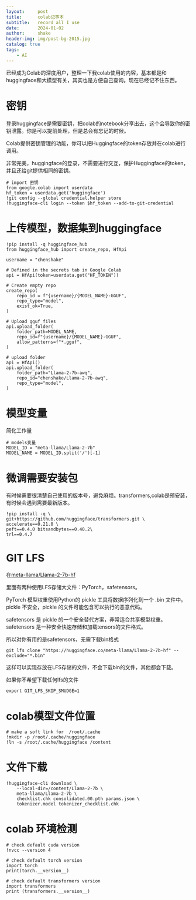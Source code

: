 ```yaml
---
layout:     post
title:      colab记事本
subtitle:   record all I use
date:       2024-01-02
author:     shake
header-img: img/post-bg-2015.jpg
catalog: true
tags:
    - AI
---
```


已经成为Colab的深度用户，整理一下我colab使用的内容，基本都是和huggingface和大模型有关，其实也是方便自己查询。现在已经记不住东西。

# 密钥

登录huggingface是需要密钥，把colab的notebook分享出去，这个会导致你的密钥泄露。你是可以提前处理，但是总会有忘记的时候。

Colab提供密钥管理的功能，你可以把Huggingface的token存放并在colab进行调用。

非常完美，huggingface的登录，不需要进行交互，保护Huggingface的token，并且还给git提供相同的密钥。

	# import 密钥
	from google.colab import userdata
	hf_token = userdata.get('huggingface')
	!git config --global credential.helper store
	!huggingface-cli login --token $hf_token --add-to-git-credential
	
# 上传模型，数据集到huggingface

	!pip install -q huggingface_hub
	from huggingface_hub import create_repo, HfApi

	username = "chenshake"

	# Defined in the secrets tab in Google Colab
	api = HfApi(token=userdata.get("HF_TOKEN"))

	# Create empty repo
	create_repo(
		repo_id = f"{username}/{MODEL_NAME}-GGUF",
		repo_type="model",
		exist_ok=True,
	)

	# Upload gguf files
	api.upload_folder(
		folder_path=MODEL_NAME,
		repo_id=f"{username}/{MODEL_NAME}-GGUF",
		allow_patterns=f"*.gguf",
	)
	
	# upload folder
	api = HfApi()
	api.upload_folder(
		folder_path="Llama-2-7b-awq",
		repo_id="chenshake/Llama-2-7b-awq",
		repo_type="model",
	)

# 模型变量

简化工作量

	# models变量
	MODEL_ID = "meta-llama/Llama-2-7b"
	MODEL_NAME = MODEL_ID.split('/')[-1]


# 微调需要安装包

有时候需要很清楚自己使用的版本号，避免麻烦。transformers,colab是预安装，有时候会遇到需要最新版本。

	!pip install -q \
	git+https://github.com/huggingface/transformers.git \
	accelerate==0.21.0 \
	peft==0.4.0 bitsandbytes==0.40.2\ 
	trl==0.4.7
	
# GIT LFS

在[meta-llama/Llama-2-7b-hf](https://huggingface.co/meta-llama/Llama-2-7b-hf/tree/main)

里面有两种使用LFS存储大文件：PyTorch，safetensors。

PyTorch 模型权重使用Python的 pickle 工具将数据序列化到一个 .bin 文件中。 pickle 不安全，pickle 的文件可能包含可以执行的恶意代码。

safetensors 是 pickle 的一个安全替代方案，非常适合共享模型权重。safetensors 是一种安全快速存储和加载tensors的文件格式。

所以对你有用的是safetensors，无需下载bin格式

	git lfs clone "https://huggingface.co/meta-llama/Llama-2-7b-hf" --exclude="*.bin"
	
这样可以实现存放在LFS存储的文件，不会下载bin的文件，其他都会下载。

如果你不希望下载任何lfs的文件

	export GIT_LFS_SKIP_SMUDGE=1

# colab模型文件位置

	# make a soft link for  /root/.cache
	!mkdir -p /root/.cache/huggingface
	!ln -s /root/.cache/huggingface /content
	
# 文件下载

	!huggingface-cli download \
		--local-dir=/content/Llama-2-7b \
		meta-llama/Llama-2-7b \
		checklist.chk consolidated.00.pth params.json \
		tokenizer.model tokenizer_checklist.chk
		
		
# colab 环境检测

	# check default cuda version
	!nvcc --version 4

	# check default torch version
	import torch
	print(torch.__version__)

	# check default transformers version
	import transformers
	print (transformers.__version__)